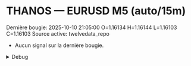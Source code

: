 # THANOS — EURUSD M5 (auto/15m)
Dernière bougie: 2025-10-10 21:05:00  O=1.16134  H=1.16144  L=1.16103  C=1.16103
Source active: twelvedata_repo

- Aucun signal sur la dernière bougie.

<details><summary>Debug</summary>

- TD_API_KEY manquant.

</details>